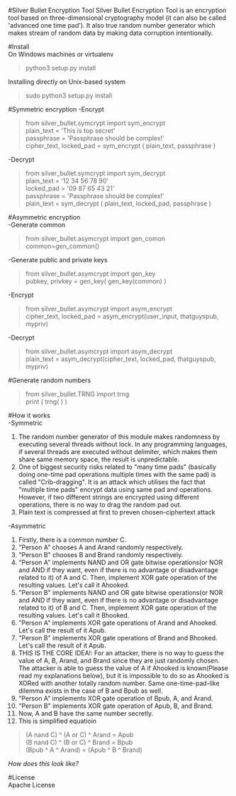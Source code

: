 #Silver Bullet Encryption Tool
Silver Bullet Encryption Tool is an encryption tool based on three-dimensional cryptography model (it can also be called 'advanced one time pad'). It also true random number generator which makes stream of random data by making data corruption intentionally.

#Install  
On Windows machines or virtualenv
>python3 setup.py install      

Installing directly on Unix-based system
>sudo python3 setup.py install  


#Symmetric encryption
-Encrypt
>from silver_bullet.symcrypt import sym_encrypt    
>plain_text = 'This is top secret'  
>passphrase = 'Passphrase should be complex!'  
>cipher_text, locked_pad = sym_encrypt ( plain_text,  passphrase )   

-Decrypt
>from  silver_bullet.symcrypt  import  sym_decrypt  
>plain_text = '12 34 56 78 90'  
>locked_pad = '09 87 65 43 21'   
>passphrase = 'Passphrase should be complex!'  
>plain_text = sym_decrypt ( plain_text, locked_pad,  passphrase )  

#Asymmetric encryption    
-Generate common    
>from silver_bullet.asymcrypt import gen_comon   
>common=gen_common()   

-Generate public and private keys    
>from silver_bullet.asymcrypt import gen_key    
>pubkey, privkey = gen_key( gen_key(common) )    

-Encrypt    
>from silver_bullet.asymcrypt import asym_encrypt    
>cipher_text, locked_pad = asym_encrypt(user_input, thatguyspub, mypriv)    

-Decrypt    
>from silver_bullet.asymcrypt import asym_decrypt    
>plain_text = asym_decrypt(cipher_text, locked_pad, thatguyspub, mypriv)    

#Generate random numbers    
>from silver_bullet.TRNG import trng    
>print ( trng( ) )   


#How it works    
-Symmetric    
1. The random number generator of this module makes randomness by executing several threads without lock. In any programming languages, if several threads are executed without delimiter, which makes them share same memory space, the result is unpredictable.    
2. One of biggest security risks related to "many time pads" (basically doing one-time pad operations multiple times with the same pad) is called "Crib-dragging". It is an attack which utilises the fact that "multiple time pads" encrypt data using same pad and operations. However, if two different strings are encrypted using different operations, there is no way to drag the random pad out.    
3. Plain text is compressed at first to preven chosen-ciphertext attack

-Asymmetric    
1. Firstly, there is a common number C.    
2. "Person A" chooses A and Arand randomly respectively.   
3. "Person B" chooses B and Brand randomly respectively.   
4. "Person A" implements NAND and OR gate bitwise operations(or NOR and AND if they want, even if there is no advantage or disadvantage related to it) of A and C. Then, implement XOR gate operation of the resulting values. Let's call it Ahooked.    
5. "Person B" implements NAND and OR gate bitwise operations(or NOR and AND if they want, even if there is no advantage or disadvantage related to it) of B and C. Then, implement XOR gate operation of the resulting values. Let's call it Bhooked.    
6. "Person A" implements XOR gate operations of Arand and Ahooked. Let's call the result of it Apub.    
7. "Person B" implements XOR gate operations of Brand and Bhooked. Let's call the result of it Apub.    
8. THIS IS THE CORE IDEA!: For an attacker, there is no way to guess the value of A, B, Arand, and Brand since they are just randomly chosen. The attacker is able to guess the value of A if Ahooked is known(Please read my explanations below), but it is impossible to do so as Ahooked is XORed with another totally random number. Same one-time-pad-like dilemma exists in the case of B and Bpub as well.    
9. "Person A" implements XOR gate operation of Bpub, A, and Arand.    
10. "Person B" implements XOR gate operation of Apub, B, and Brand.    
11. Now, A and B have the same number secretly.    
12. This is simplified equatioin    
>(A nand C)  ^ (A or C) ^ Arand = Apub    
>(B nand C)  ^ (B or C) ^ Brand = Bpub     
>(Bpub ^ A ^ Arand) = (Apub ^ B ^ Brand)    

*How does this look like?*    


#License    
Apache License    
